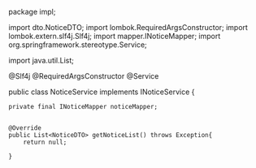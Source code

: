 
package impl;


import dto.NoticeDTO;
import lombok.RequiredArgsConstructor;
import lombok.extern.slf4j.Slf4j;
import mapper.INoticeMapper;
import org.springframework.stereotype.Service;

import java.util.List;

@Slf4j
@RequiredArgsConstructor
@Service

public class NoticeService implements INoticeService {
    
    private final INoticeMapper noticeMapper;
    
    
    @Override
    public List<NoticeDTO> getNoticeList() throws Exception{
        return null;
        
    }
